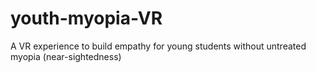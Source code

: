 # youth-myopia-VR
A VR experience to build empathy for young students without untreated myopia (near-sightedness)
